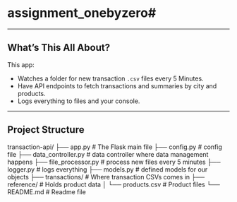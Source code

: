 # assignment_onebyzero# 


---

## What’s This All About?
This app:
- Watches a folder for new transaction `.csv` files every 5 Minutes.
- Have API endpoints to fetch transactions and summaries by city and products.
- Logs everything to files and your console.

---

## Project Structure

transaction-api/
├── app.py                  # The Flask main file 
├── config.py               # config file
├── data_controller.py      # data controller where data management happens
├── file_processor.py       # process new files every 5 minutes
├── logger.py               # logs everything
├── models.py               # defined models for our objects
├── transactions/           # Where transaction CSVs comes in 
├── reference/              # Holds product data
│   └── products.csv        # Product files
└── README.md               # Readme file
